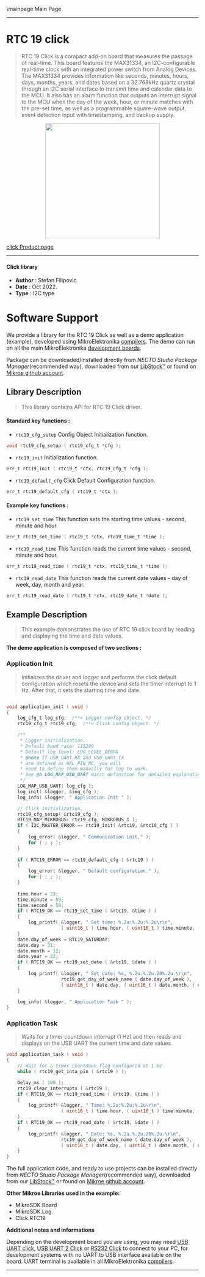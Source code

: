 \mainpage Main Page

---
# RTC 19 click

> RTC 19 Click is a compact add-on board that measures the passage of real-time. This board features the MAX31334, an I2C-configurable real-time clock with an integrated power switch from Analog Devices. The MAX31334 provides information like seconds, minutes, hours, days, months, years, and dates based on a 32.768kHz quartz crystal through an I2C serial interface to transmit time and calendar data to the MCU. It also has an alarm function that outputs an interrupt signal to the MCU when the day of the week, hour, or minute matches with the pre-set time, as well as a programmable square-wave output, event detection input with timestamping, and backup supply.

<p align="center">
  <img src="https://download.mikroe.com/images/click_for_ide/rtc19_click.png" height=300px>
</p>

[click Product page](https://www.mikroe.com/rtc-19-click)

---


#### Click library

- **Author**        : Stefan Filipovic
- **Date**          : Oct 2022.
- **Type**          : I2C type


# Software Support

We provide a library for the RTC 19 Click
as well as a demo application (example), developed using MikroElektronika
[compilers](https://www.mikroe.com/necto-studio).
The demo can run on all the main MikroElektronika [development boards](https://www.mikroe.com/development-boards).

Package can be downloaded/installed directly from *NECTO Studio Package Manager*(recommended way), downloaded from our [LibStock&trade;](https://libstock.mikroe.com) or found on [Mikroe github account](https://github.com/MikroElektronika/mikrosdk_click_v2/tree/master/clicks).

## Library Description

> This library contains API for RTC 19 Click driver.

#### Standard key functions :

- `rtc19_cfg_setup` Config Object Initialization function.
```c
void rtc19_cfg_setup ( rtc19_cfg_t *cfg );
```

- `rtc19_init` Initialization function.
```c
err_t rtc19_init ( rtc19_t *ctx, rtc19_cfg_t *cfg );
```

- `rtc19_default_cfg` Click Default Configuration function.
```c
err_t rtc19_default_cfg ( rtc19_t *ctx );
```

#### Example key functions :

- `rtc19_set_time` This function sets the starting time values - second, minute and hour.
```c
err_t rtc19_set_time ( rtc19_t *ctx, rtc19_time_t *time );
```

- `rtc19_read_time` This function reads the current time values - second, minute and hour.
```c
err_t rtc19_read_time ( rtc19_t *ctx, rtc19_time_t *time );
```

- `rtc19_read_date` This function reads the current date values - day of week, day, month and year.
```c
err_t rtc19_read_date ( rtc19_t *ctx, rtc19_date_t *date );
```

## Example Description

> This example demonstrates the use of RTC 19 click board by reading and displaying the time and date values.

**The demo application is composed of two sections :**

### Application Init

> Initializes the driver and logger and performs the click default configuration which resets the device and sets the timer interrupt to 1 Hz. After that, it sets the starting time and date.

```c

void application_init ( void )
{
    log_cfg_t log_cfg;  /**< Logger config object. */
    rtc19_cfg_t rtc19_cfg;  /**< Click config object. */

    /** 
     * Logger initialization.
     * Default baud rate: 115200
     * Default log level: LOG_LEVEL_DEBUG
     * @note If USB_UART_RX and USB_UART_TX 
     * are defined as HAL_PIN_NC, you will 
     * need to define them manually for log to work. 
     * See @b LOG_MAP_USB_UART macro definition for detailed explanation.
     */
    LOG_MAP_USB_UART( log_cfg );
    log_init( &logger, &log_cfg );
    log_info( &logger, " Application Init " );

    // Click initialization.
    rtc19_cfg_setup( &rtc19_cfg );
    RTC19_MAP_MIKROBUS( rtc19_cfg, MIKROBUS_1 );
    if ( I2C_MASTER_ERROR == rtc19_init( &rtc19, &rtc19_cfg ) ) 
    {
        log_error( &logger, " Communication init." );
        for ( ; ; );
    }
    
    if ( RTC19_ERROR == rtc19_default_cfg ( &rtc19 ) )
    {
        log_error( &logger, " Default configuration." );
        for ( ; ; );
    }
    
    time.hour = 23;
    time.minute = 59;
    time.second = 50;
    if ( RTC19_OK == rtc19_set_time ( &rtc19, &time ) )
    {
        log_printf( &logger, " Set time: %.2u:%.2u:%.2u\r\n", 
                    ( uint16_t ) time.hour, ( uint16_t ) time.minute, ( uint16_t ) time.second );
    }
    date.day_of_week = RTC19_SATURDAY;
    date.day = 31;
    date.month = 12;
    date.year = 22;
    if ( RTC19_OK == rtc19_set_date ( &rtc19, &date ) )
    {
        log_printf( &logger, " Set date: %s, %.2u.%.2u.20%.2u.\r\n", 
                    rtc19_get_day_of_week_name ( date.day_of_week ),
                    ( uint16_t ) date.day, ( uint16_t ) date.month, ( uint16_t ) date.year );
    }
    
    log_info( &logger, " Application Task " );
}

```

### Application Task

> Waits for a timer countdown interrupt (1 Hz) and then reads and displays on the USB UART the current time and date values.

```c
void application_task ( void )
{
    // Wait for a timer countdown flag configured at 1 Hz
    while ( rtc19_get_inta_pin ( &rtc19 ) );

    Delay_ms ( 100 );
    rtc19_clear_interrupts ( &rtc19 );
    if ( RTC19_OK == rtc19_read_time ( &rtc19, &time ) )
    {
        log_printf( &logger, " Time: %.2u:%.2u:%.2u\r\n", 
                    ( uint16_t ) time.hour, ( uint16_t ) time.minute, ( uint16_t ) time.second );
    }
    if ( RTC19_OK == rtc19_read_date ( &rtc19, &date ) )
    {
        log_printf( &logger, " Date: %s, %.2u.%.2u.20%.2u.\r\n", 
                    rtc19_get_day_of_week_name ( date.day_of_week ),
                    ( uint16_t ) date.day, ( uint16_t ) date.month, ( uint16_t ) date.year );
    }
}
```

The full application code, and ready to use projects can be installed directly from *NECTO Studio Package Manager*(recommended way), downloaded from our [LibStock&trade;](https://libstock.mikroe.com) or found on [Mikroe github account](https://github.com/MikroElektronika/mikrosdk_click_v2/tree/master/clicks).

**Other Mikroe Libraries used in the example:**

- MikroSDK.Board
- MikroSDK.Log
- Click.RTC19

**Additional notes and informations**

Depending on the development board you are using, you may need
[USB UART click](https://www.mikroe.com/usb-uart-click),
[USB UART 2 Click](https://www.mikroe.com/usb-uart-2-click) or
[RS232 Click](https://www.mikroe.com/rs232-click) to connect to your PC, for
development systems with no UART to USB interface available on the board. UART
terminal is available in all MikroElektronika
[compilers](https://shop.mikroe.com/compilers).

---
